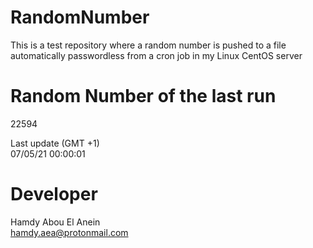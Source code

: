 # RandomNumber    
This is a test repository where a random number is pushed to a file automatically passwordless from a cron job in my Linux CentOS server    
# Random Number of the last run   
22594
      
Last update (GMT +1)    
07/05/21 00:00:01
# Developer    
Hamdy Abou El Anein   
hamdy.aea@protonmail.com
